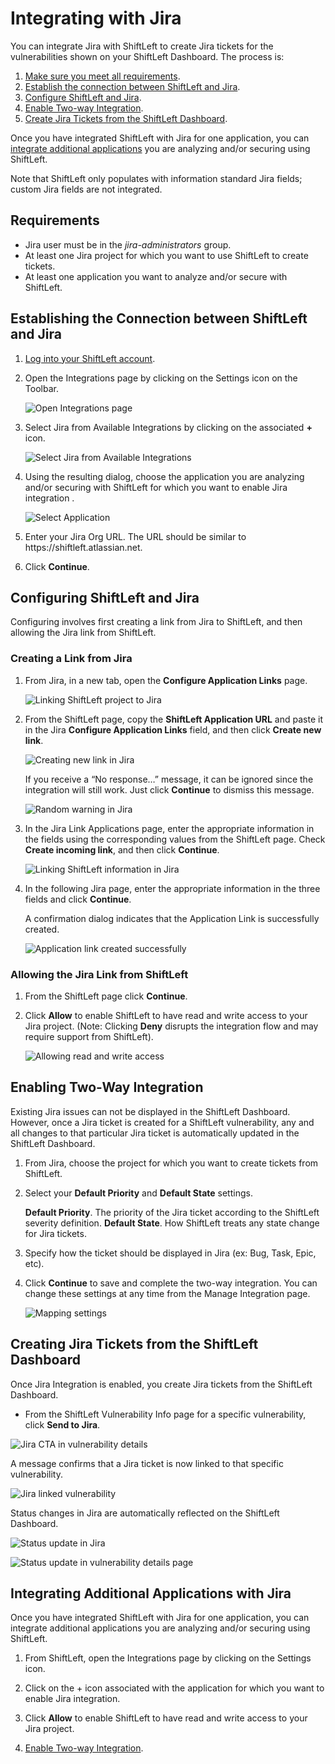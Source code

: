 # Integrating with Jira

You can integrate Jira with ShiftLeft to create Jira tickets for the vulnerabilities shown on your ShiftLeft Dashboard. The process is:

1. [Make sure you meet all requirements](#requirements).
2. [Establish the connection between ShiftLeft and Jira](#establishing-the-connection-between-shiftleft-and-jira). 
3. [Configure ShiftLeft and Jira](#configuring-shiftleft-and-jira).
4. [Enable Two-way Integration](#enabling-two-way-integration).
5. [Create Jira Tickets from the ShiftLeft Dashboard](#creating-jira-tickets-from-the-shiftleft-dashboard).

Once you have integrated ShiftLeft with Jira for one application, you can [integrate additional applications](#integrating-additional-applications-with-jira) you are analyzing and/or securing using ShiftLeft.

Note that ShiftLeft only populates with information standard Jira fields; custom Jira fields are not integrated.

## Requirements

* Jira user must be in the *jira-administrators* group.
* At least one Jira project for which you want to use ShiftLeft to create tickets.
* At least one application you want to analyze and/or secure with ShiftLeft. 

## Establishing the Connection between ShiftLeft and Jira

1. [Log into your ShiftLeft account](https://www.shiftleft.io/login).

2. Open the Integrations page by clicking on the Settings icon on the Toolbar.

   ![Open Integrations page](img/opening-integrations-page.png)

3. Select Jira from Available Integrations by clicking on the associated **+** icon.

   ![Select Jira from Available Integrations](img/available-integrations.png)

4. Using the resulting dialog, choose the application you are analyzing and/or securing with ShiftLeft for which you want to enable Jira integration .

   ![Select Application](img/integration-dialog.jpg)
   
5. Enter your Jira Org URL. The URL should be similar to https://<i></i>shiftleft.atlassian.net.

6. Click **Continue**.

## Configuring ShiftLeft and Jira

Configuring involves first creating a link from Jira to ShiftLeft, and then allowing the Jira link from ShiftLeft.

### Creating a Link from Jira

1. From Jira, in a new tab, open the **Configure Application Links** page.

   ![Linking ShiftLeft project to Jira](img/linking-project-to-jira.png)

2. From the ShiftLeft page, copy the **ShiftLeft Application URL** and paste it in the Jira **Configure Application Links** field, and then click **Create new link**.

   ![Creating new link in Jira](img/creating-link-jira.png)

   If you receive a “No response…” message, it can be ignored since the integration will still work. Just click **Continue** to dismiss this message.

   ![Random warning in Jira](img/warning-in-jira.png)

3. In the Jira Link Applications page, enter the appropriate information in the fields using the corresponding values from the ShiftLeft page. Check **Create incoming link**, and then click **Continue**.

   ![Linking ShiftLeft information in Jira](img/sl-info-in-jira.png)

4. In the following Jira page, enter the appropriate information in the three fields and click **Continue**.

   A confirmation dialog indicates that the Application Link is successfully created.

   ![Application link created successfully](img/linking-success.png)

### Allowing the Jira Link from ShiftLeft

1. From the ShiftLeft page click **Continue**.

2. Click **Allow** to enable ShiftLeft to have read and write access to your Jira project. 
(Note: Clicking **Deny** disrupts the integration flow and may require support from ShiftLeft).

   ![Allowing read and write access](img/read-write-access.png)

## Enabling Two-Way Integration

Existing Jira issues can not be displayed in the ShiftLeft Dashboard. However, once a Jira ticket is created for a ShiftLeft  vulnerability, any and all changes to that particular Jira ticket is automatically updated in the ShiftLeft Dashboard.

1. From Jira, choose the project for which you want to create tickets from ShiftLeft. 

2. Select your **Default Priority** and **Default State** settings.

   **Default Priority**. The priority of the Jira ticket according to the ShiftLeft severity definition.
   **Default State**. How ShiftLeft treats any state change for Jira tickets.

3. Specify how the ticket should be displayed in Jira (ex: Bug, Task, Epic, etc).

4. Click **Continue** to save and complete the two-way integration.
   You can change these settings at any time from  the Manage Integration page.

   ![Mapping settings](img/mapping-settings.png)

## Creating Jira Tickets from the ShiftLeft Dashboard

Once Jira Integration is enabled, you create Jira tickets from the ShiftLeft Dashboard.

* From the ShiftLeft Vulnerability Info page for a specific vulnerability, click **Send to Jira**.

![Jira CTA in vulnerability details](img/jira-cta.png)

A message confirms that a Jira ticket is now linked to that specific vulnerability. 

![Jira linked vulnerability](img/jira-linked-vulnerability.png)

Status changes in Jira are automatically reflected on the ShiftLeft Dashboard.

![Status update in Jira](img/status-update-jira.png)

![Status update in vulnerability details page](img/status-update-sl.png)

## Integrating Additional Applications with Jira

Once you have integrated ShiftLeft with Jira for one application, you can integrate additional applications you are analyzing and/or securing using ShiftLeft.

1. From ShiftLeft, open the Integrations page by clicking on the Settings icon.

2. Click on the + icon associated with the application for which you want to enable Jira integration.

3. Click **Allow** to enable ShiftLeft to have read and write access to your Jira project.

4. [Enable Two-way Integration](#enabling-two-way-integration).
